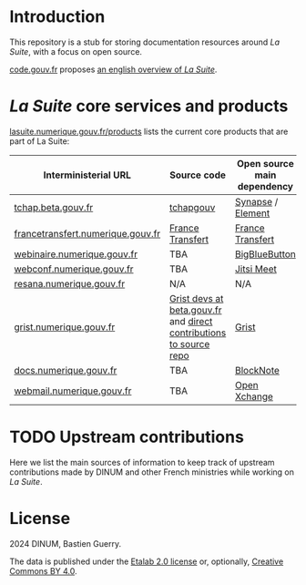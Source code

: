 # Introduction

This repository is a stub for storing documentation resources around *La Suite*, with a focus on open source.

[code.gouv.fr](https://code.gouv.fr) proposes [an english overview of *La Suite*](https://code.gouv.fr/en/lasuite/).

# *La Suite* core services and products

[lasuite.numerique.gouv.fr/products](https://lasuite.numerique.gouv.fr/products)
lists the current core products that are part of La Suite:

| Interministerial URL                                                           | Source code                                                                                                          | Open source main dependency                                                                             | Interministerial instance support  | User doc | Dev doc |
|--------------------------------------------------------------------------------|----------------------------------------------------------------------------------------------------------------------|---------------------------------------------------------------------------------------------------------|------------------------------------|----------|---------|
| [tchap.beta.gouv.fr](https://tchap.beta.gouv.fr)                               | [tchapgouv](https://code.gouv.fr/sources/#/repos?q=tchap&group=https%3A%2F%2Fgithub.com%2Ftchapgouv)                 | [Synapse](https://github.com/matrix-org/synapse) / [Element](https://github.com/element-hq/element-web) | [Mail](mailto:support@tchap.beta.gouv.fr) |          |         |
| [francetransfert.numerique.gouv.fr](https://francetransfert.numerique.gouv.fr) | [France Transfert](https://code.gouv.fr/sources/#/repos?q=france+transfert)                                          | [France Transfert](https://code.gouv.fr/sources/#/repos?q=france+transfert)                             | TBA                                |          |         |
| [webinaire.numerique.gouv.fr](https://webinaire.numerique.gouv.fr)             | TBA                                                                                                                  | [BigBlueButton](https://code.gouv.fr/sill/detail?name=BigBlueButton)                                    | TBA                                |          |         |
| [webconf.numerique.gouv.fr](https://webconf.numerique.gouv.fr)                 | TBA                                                                                                                  | [Jitsi Meet](https://code.gouv.fr/sill/detail?name=Jitsi%20Meet)                                        | TBA                                |          |         |
| [resana.numerique.gouv.fr](https://resana.numerique.gouv.fr)                   | N/A                                                                                                                  | N/A                                                                                                     | TBA                                |          |         |
| [grist.numerique.gouv.fr](https://grist.numerique.gouv.fr)                     | [Grist devs at beta.gouv.fr](https://code.gouv.fr/sources/#/repos?q=grist&group=https%3A%2F%2Fgithub.com%2Fbetagouv) and [direct contributions to source repo](https://github.com/gristlabs/grist-core/issues?q=is%3Aissue+label%3Aanct+) | [Grist](https://code.gouv.fr/sill/detail?name=Grist)                                                    | [Mail](mailto:contact@grist.numerique.gouv.fr) / [Tchap room](https://tchap.gouv.fr/#/room/!TLRWBCVNfbjgrNKmox:agent.dinum.tchap.gouv.fr?via=agent.dinum.tchap.gouv.fr&via=agent.dev-durable.tchap.gouv.fr&via=agent.interieur.tchap.gouv.fr)                                |   [Website](https://support.getgrist.com/fr/)       |    [Doc folder](https://github.com/gristlabs/grist-core/tree/main/documentation)     |
| [docs.numerique.gouv.fr](https://docs.numerique.gouv.fr)                       | TBA                                                                                                                  | [BlockNote](https://github.com/TypeCellOS/BlockNote)                                                    | TBA                                |          |         |
| [webmail.numerique.gouv.fr](https://webmail.numerique.gouv.fr)                 | TBA                                                                                                                  | [Open Xchange](https://github.com/open-xchange)                                                         | TBA                                |          |         |

# TODO Upstream contributions

Here we list the main sources of information to keep track of upstream contributions made by DINUM and other French ministries while working on *La Suite*.

# License

2024 DINUM, Bastien Guerry.

The data is published under the [Etalab 2.0 license](LICENSES/LICENSE.Etalab-2.0.md) or, optionally, [Creative Commons BY 4.0](https://creativecommons.org/licenses/by/4.0/deed.fr).
